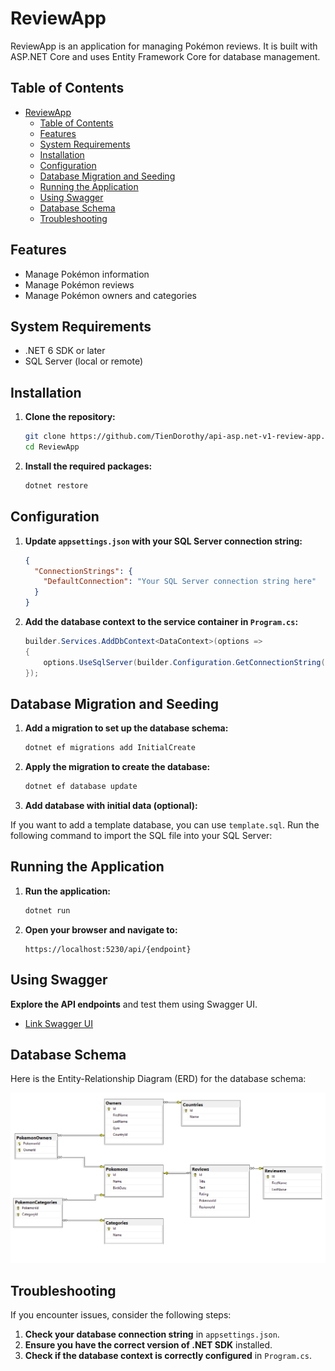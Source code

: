# ReviewApp

ReviewApp is an application for managing Pokémon reviews. It is built with ASP.NET Core and uses Entity Framework Core for database management.

## Table of Contents

- [ReviewApp](#reviewapp)
  - [Table of Contents](#table-of-contents)
  - [Features](#features)
  - [System Requirements](#system-requirements)
  - [Installation](#installation)
  - [Configuration](#configuration)
  - [Database Migration and Seeding](#database-migration-and-seeding)
  - [Running the Application](#running-the-application)
  - [Using Swagger](#using-swagger)
  - [Database Schema](#database-schema)
  - [Troubleshooting](#troubleshooting)

## Features

- Manage Pokémon information
- Manage Pokémon reviews
- Manage Pokémon owners and categories

## System Requirements

- .NET 6 SDK or later
- SQL Server (local or remote)

## Installation

1. **Clone the repository:**

   ```sh
   git clone https://github.com/TienDorothy/api-asp.net-v1-review-app.git
   cd ReviewApp
   ```

2. **Install the required packages:**

   ```sh
   dotnet restore
   ```

## Configuration

1. **Update `appsettings.json` with your SQL Server connection string:**

   ```json
   {
     "ConnectionStrings": {
       "DefaultConnection": "Your SQL Server connection string here"
     }
   }
   ```

2. **Add the database context to the service container in `Program.cs`:**

   ```csharp
   builder.Services.AddDbContext<DataContext>(options =>
   {
       options.UseSqlServer(builder.Configuration.GetConnectionString("DefaultConnection"));
   });
   ```

## Database Migration and Seeding

1. **Add a migration to set up the database schema:**

   ```sh
   dotnet ef migrations add InitialCreate
   ```

2. **Apply the migration to create the database:**

   ```sh
   dotnet ef database update
   ```

3. **Add database with initial data (optional):**

If you want to add a template database, you can use `template.sql`. Run the following command to import the SQL file into your SQL Server:

## Running the Application

1. **Run the application:**

   ```sh
   dotnet run
   ```

2. **Open your browser and navigate to:**

   ```
   https://localhost:5230/api/{endpoint}
   ```

## Using Swagger

**Explore the API endpoints** and test them using Swagger UI.

- [Link Swagger UI](https://localhost:5230/swagger/index.html)

## Database Schema

Here is the Entity-Relationship Diagram (ERD) for the database schema:

![ERD Diagram](./ERD.png)

## Troubleshooting

If you encounter issues, consider the following steps:

1. **Check your database connection string** in `appsettings.json`.
2. **Ensure you have the correct version of .NET SDK** installed.
3. **Check if the database context is correctly configured** in `Program.cs`.

